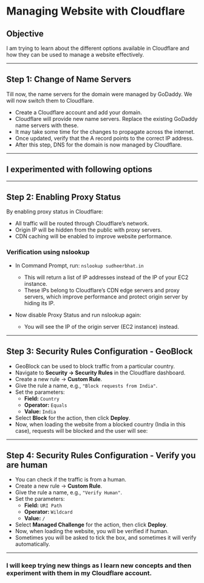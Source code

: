 # Managing Website with Cloudflare

## Objective

I am trying to learn about the different options available in Cloudflare and how they can be used to manage a website effectively.  

---

## Step 1: Change of Name Servers

Till now, the name servers for the domain were managed by GoDaddy. We will now switch them to Cloudflare.

- Create a Cloudflare account and add your domain.  
- Cloudflare will provide new name servers. Replace the existing GoDaddy name servers with these.  
- It may take some time for the changes to propagate across the internet.  
- Once updated, verify that the A record points to the correct IP address.  
- After this step, DNS for the domain is now managed by Cloudflare.

---
## I experimented with following options
---

## Step 2: Enabling Proxy Status

By enabling proxy status in Cloudflare:  
- All traffic will be routed through Cloudflare’s network.  
- Origin IP will be hidden from the public with proxy servers.  
- CDN caching will be enabled to improve website performance.

### Verification using nslookup
- In Command Prompt, run: ``nslookup sudheerbhat.in``
  - This will return a list of IP addresses instead of the IP of your EC2 instance.  
  - These IPs belong to Cloudflare’s CDN edge servers and proxy servers, which improve performance and protect origin server by hiding its IP.

- Now disable Proxy Status and run nslookup again:  
  - You will see the IP of the origin server (EC2 instance) instead.

---

## Step 3: Security Rules Configuration - GeoBlock

- GeoBlock can be used to block traffic from a particular country.  
- Navigate to **Security → Security Rules** in the Cloudflare dashboard.  
- Create a new rule → **Custom Rule**.  
- Give the rule a name, e.g., `"Block requests from India"`.  
- Set the parameters:  
    - **Field:** `Country ` 
    - **Operator:** `Equals ` 
    - **Value:** `India`  
- Select **Block** for the action, then click **Deploy**.  
- Now, when loading the website from a blocked country (India in this case), requests will be blocked and the user will see:  
 

---
## Step 4: Security Rules Configuration - Verify you are human

- You can check if the traffic is from a human.  
- Create a new rule → **Custom Rule**.  
- Give the rule a name, e.g., `"Verify Human"`.  
- Set the parameters:  
  - **Field:** `URI Path`  
  - **Operator:** `Wildcard`  
  - **Value:** `/`  
- Select **Managed Challenge** for the action, then click **Deploy**.  
- Now, when loading the website, you will be verified if human.  
- Sometimes you will be asked to tick the box, and sometimes it will verify automatically.

---

### I will keep trying new things as I learn new concepts and then experiment with them in my Cloudflare account.  






